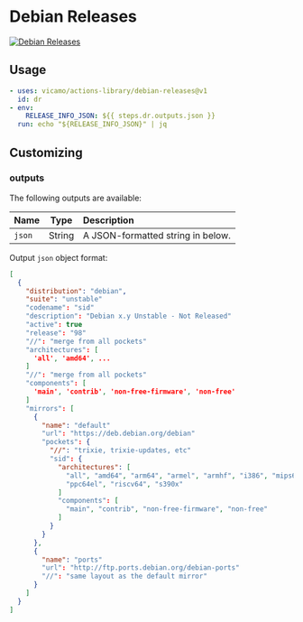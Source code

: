 # Debian Releases

[![Debian Releases](https://github.com/vicamo/actions-library/actions/workflows/debian-releases.yml/badge.svg)](https://github.com/vicamo/actions-library/actions/workflows/debian-releases.yml)

## Usage

<!-- start usage -->

```yaml
- uses: vicamo/actions-library/debian-releases@v1
  id: dr
- env:
    RELEASE_INFO_JSON: ${{ steps.dr.outputs.json }}
  run: echo "${RELEASE_INFO_JSON}" | jq
```

<!-- end usage -->

## Customizing

### outputs

The following outputs are available:

| Name   | Type   | Description                       |
| :----- | ------ | :-------------------------------- |
| `json` | String | A JSON-formatted string in below. |

Output `json` object format:

```json
[
  {
    "distribution": "debian",
    "suite": "unstable"
    "codename": "sid"
    "description": "Debian x.y Unstable - Not Released"
    "active": true
    "release": "98"
    "//": "merge from all pockets"
    "architectures": [
      'all', 'amd64', ...
    ]
    "//": "merge from all pockets"
    "components": [
      'main', 'contrib', 'non-free-firmware', 'non-free'
    ]
    "mirrors": [
      {
        "name": "default"
        "url": "https://deb.debian.org/debian"
        "pockets": {
          "//": "trixie, trixie-updates, etc"
          "sid": {
            "architectures": [
              "all", "amd64", "arm64", "armel", "armhf", "i386", "mips64el",
              "ppc64el", "riscv64", "s390x"
            ]
            "components": [
              "main", "contrib", "non-free-firmware", "non-free"
            ]
          }
        }
      },
      {
        "name": "ports"
        "url": "http://ftp.ports.debian.org/debian-ports"
        "//": "same layout as the default mirror"
      }
    ]
  }
]
```
